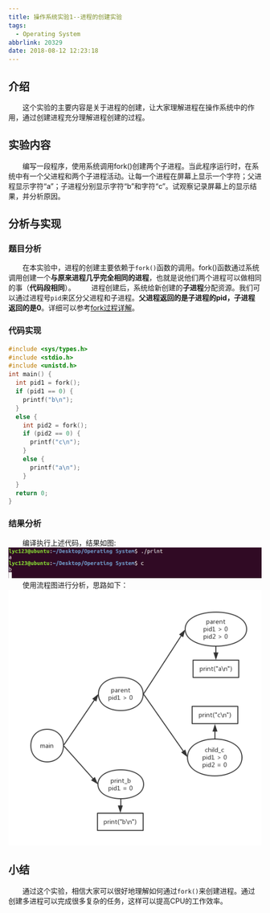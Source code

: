```yaml
---
title: 操作系统实验1--进程的创建实验
tags:
  - Operating System
abbrlink: 20329
date: 2018-08-12 12:23:18
---
```

## 介绍
&emsp;&emsp;这个实验的主要内容是关于进程的创建，让大家理解进程在操作系统中的作用，通过创建进程充分理解进程创建的过程。
<!-- more -->

## 实验内容
&emsp;&emsp;编写一段程序，使用系统调用fork()创建两个子进程。当此程序运行时，在系统中有一个父进程和两个子进程活动。让每一个进程在屏幕上显示一个字符；父进程显示字符“a”；子进程分别显示字符“b”和字符“c”。试观察记录屏幕上的显示结果，并分析原因。


## 分析与实现
### 题目分析
&emsp;&emsp;在本实验中，进程的创建主要依赖于`fork()`函数的调用。fork()函数通过系统调用创建一个**与原来进程几乎完全相同的进程**，也就是说他们两个进程可以做相同的事（**代码段相同**）。
&emsp;&emsp;进程创建后，系统给新创建的**子进程**分配资源。我们可以通过进程号`pid`来区分父进程和子进程。**父进程返回的是子进程的pid，子进程返回的是0**。详细可以参考[fork过程详解](https://leungyukshing.github.io/archives/fork%E8%BF%87%E7%A8%8B%E8%AF%A6%E8%A7%A3.html)。

### 代码实现
```C
#include <sys/types.h>
#include <stdio.h>
#include <unistd.h>
int main() {
  int pid1 = fork();
  if (pid1 == 0) {
    printf("b\n");
  }
  else {
    int pid2 = fork();
    if (pid2 == 0) {
      printf("c\n");
    }
    else {
      printf("a\n");
    }
  }
  return 0;
}
```

### 结果分析
&emsp;&emsp;编译执行上述代码，结果如图:
![进程结果](/images/process_result.png)
&emsp;&emsp;使用流程图进行分析，思路如下：
![结果分析](/images/process_analysis.png)

## 小结
&emsp;&emsp;通过这个实验，相信大家可以很好地理解如何通过`fork()`来创建进程。通过创建多进程可以完成很多复杂的任务，这样可以提高CPU的工作效率。
